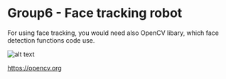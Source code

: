 # Group6 - Face tracking robot

For using face tracking, you would need also OpenCV libary, which face detection functions code use. 

![alt text](https://cdn.lynda.com/course/601786/601786-636415046841720218-16x9.jpg)

https://opencv.org


